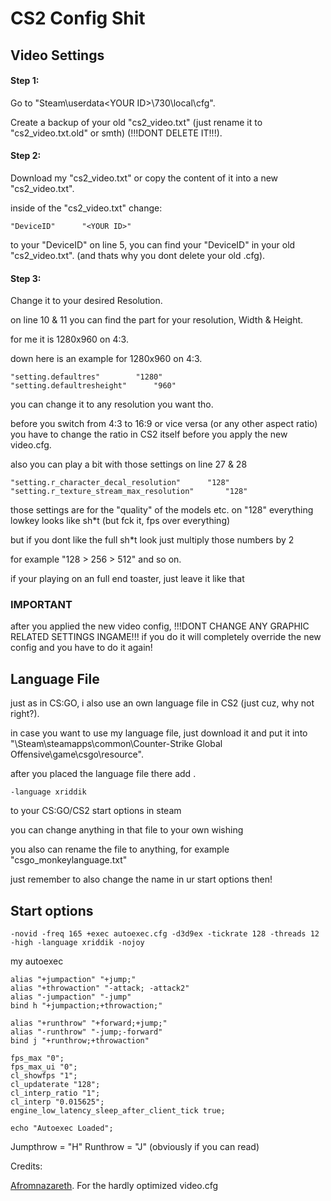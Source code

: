 # CS2 Config Shit

## Video Settings
#### Step 1:
Go to "Steam\userdata\<YOUR ID>\730\local\cfg".

Create a backup of your old "cs2_video.txt" (just rename it to "cs2_video.txt.old" or smth) (!!!DONT DELETE IT!!!).
#### Step 2:
Download my "cs2_video.txt" or copy the content of it into a new "cs2_video.txt".

inside of the "cs2_video.txt" change:
```
"DeviceID"		"<YOUR ID>"
```
to your "DeviceID" on line 5, you can find your "DeviceID" in your old "cs2_video.txt". (and thats why you dont delete your old .cfg).
#### Step 3:
Change it to your desired Resolution.

on line 10 & 11 you can find the part for your resolution, Width & Height.

for me it is 1280x960 on 4:3.

down here is an example for 1280x960 on 4:3.
```
"setting.defaultres"		"1280"
"setting.defaultresheight"		"960"
```
you can change it to any resolution you want tho.

before you switch from 4:3 to 16:9 or vice versa (or any other aspect ratio) you have to change the ratio in CS2 itself before you apply the new video.cfg.

also you can play a bit with those settings on line 27 & 28
```
"setting.r_character_decal_resolution"		"128"
"setting.r_texture_stream_max_resolution"		"128"
```
those settings are for the "quality" of the models etc. on "128" everything lowkey looks like sh*t (but fck it, fps over everything)

but if you dont like the full sh*t look just multiply those numbers by 2

for example "128 > 256 > 512" and so on.

if your playing on an full end toaster, just leave it like that

### IMPORTANT
after you applied the new video config, !!!DONT CHANGE ANY GRAPHIC RELATED SETTINGS INGAME!!!
if you do it will completely override the new config and you have to do it again!
## Language File
just as in CS:GO, i also use an own language file in CS2 (just cuz, why not right?).

in case you want to use my language file, just download it and put it into "\Steam\steamapps\common\Counter-Strike Global Offensive\game\csgo\resource".

after you placed the language file there add .
```
-language xriddik
```
to your CS:GO/CS2 start options in steam

you can change anything in that file to your own wishing

you also can rename the file to anything, for example "csgo_monkeylanguage.txt"

just remember to also change the name in ur start options then!



## Start options
```
-novid -freq 165 +exec autoexec.cfg -d3d9ex -tickrate 128 -threads 12 -high -language xriddik -nojoy
```
my autoexec
```
alias "+jumpaction" "+jump;"
alias "+throwaction" "-attack; -attack2"
alias "-jumpaction" "-jump"
bind h "+jumpaction;+throwaction;"

alias "+runthrow" "+forward;+jump;"
alias "-runthrow" "-jump;-forward"
bind j "+runthrow;+throwaction"

fps_max "0";
fps_max_ui "0";
cl_showfps "1";
cl_updaterate "128";
cl_interp_ratio "1";
cl_interp "0.015625";
engine_low_latency_sleep_after_client_tick true;

echo "Autoexec Loaded";
```
Jumpthrow = "H"
Runthrow = "J"
(obviously if you can read)




Credits:

[Afromnazareth](https://twitter.com/Afromnazareth). For the hardly optimized video.cfg
